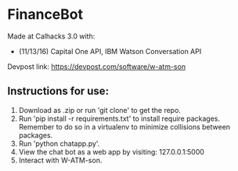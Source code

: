 # FinanceBot

Made at Calhacks 3.0 with:

 - (11/13/16) Capital One API, IBM Watson Conversation API

Devpost link: https://devpost.com/software/w-atm-son

## Instructions for use:

1. Download as .zip or run 'git clone' to get the repo.
2. Run 'pip install -r requirements.txt' to install require packages. Remember to do so in a virtualenv to minimize collisions between packages.
3. Run 'python chatapp.py'.
4. View the chat bot as a web app by visiting: 127.0.0.1:5000
5. Interact with W-ATM-son.
